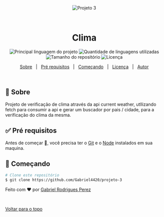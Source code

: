 <div align="center" id="top"> 
  <img src="./.github/app.gif" alt="Projeto 3" />

&#xa0;

  <!-- <a href="https://projeto3.netlify.com">Demo</a> -->
</div>

<h1 align="center">Clima</h1>

<p align="center">
  <img alt="Principal linguagem do projeto" src="https://img.shields.io/github/languages/top/Gabriel4420/projeto-3?color=56BEB8">

  <img alt="Quantidade de linguagens utilizadas" src="https://img.shields.io/github/languages/count/Gabriel4420/projeto-3?color=56BEB8">

  <img alt="Tamanho do repositório" src="https://img.shields.io/github/repo-size/Gabriel4420/projeto-3?color=56BEB8">

  <img alt="Licença" src="https://img.shields.io/github/license/Gabriel4420/projeto-3?color=56BEB8">

</p>

<p align="center">
  <a href="#dart-sobre">Sobre</a> &#xa0; | &#xa0; 
   <a href="#white_check_mark-pré-requesitos">Pré requisitos</a> &#xa0; | &#xa0;
  <a href="#checkered_flag-começando">Começando</a> &#xa0; | &#xa0;
  <a href="#memo-licença">Licença</a> &#xa0; | &#xa0;
  <a href="https://github.com/Gabriel4420" target="_blank">Autor</a>
</p>

<br>

## :dart: Sobre

Projeto de verificação de clima através da api current weather, utllizando fetch para consumir a api e gerar um buscador por pais / cidade, para a verificação do clima da mesma.

## :white_check_mark: Pré requisitos

Antes de começar :checkered_flag:, você precisa ter o [Git](https://git-scm.com) e o [Node](https://nodejs.org/en/) instalados em sua maquina.

## :checkered_flag: Começando

```bash
# Clone este repositório
$ git clone https://github.com/Gabriel4420/projeto-3


```

Feito com :heart: por <a href="https://github.com/Gabriel4420" target="_blank">Gabriel Rodrigues Perez</a>

&#xa0;

<a href="#top">Voltar para o topo</a>
